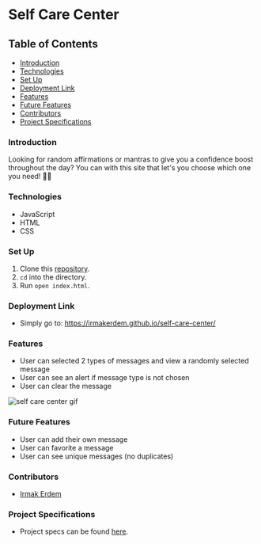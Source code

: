 # Self Care Center

## Table of Contents
- [Introduction](#introduction)
- [Technologies](#technologies)
- [Set Up](#set-up)
- [Deployment Link](#deployment-link)
- [Features](#features)
- [Future Features](#future-features)
- [Contributors](#contributors)
- [Project Specifications](#project-specifications)

### Introduction
Looking for random affirmations or mantras to give you a confidence boost throughout the day? You can with this site that let's you choose which one you need! 🧘‍♀️

### Technologies
- JavaScript
- HTML
- CSS

### Set Up
1.  Clone this [repository](https://github.com/irmakerdem/self-care-center).
2. `cd` into the directory.
3. Run `open index.html`.

### Deployment Link
- Simply go to: https://irmakerdem.github.io/self-care-center/

### Features
- User can selected 2 types of messages and view a randomly selected message
- User can see an alert if message type is not chosen
- User can clear the message

![self care center gif](https://media.giphy.com/media/5XhtzFfsKd6vLhuFWy/giphy.gif)

### Future Features
- User can add their own message
- User can favorite a message
- User can see unique messages (no duplicates)

### Contributors
- [Irmak Erdem](https://github.com/irmakerdem)

### Project Specifications
- Project specs can be found [here](https://frontend.turing.edu/projects/module-1/self-care-center.html).
